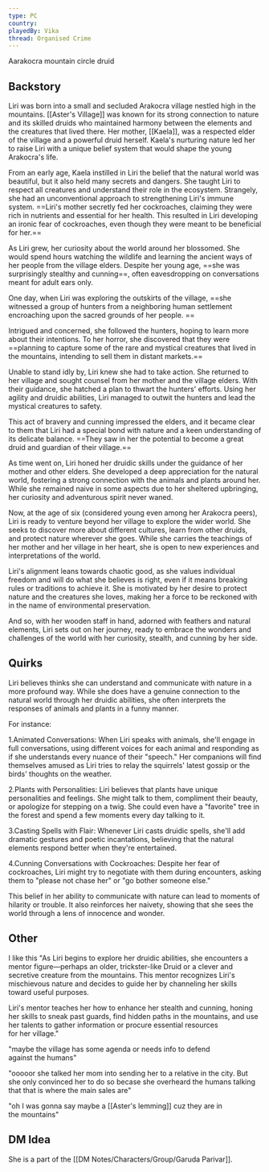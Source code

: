 ```yaml
---
type: PC
country: 
playedBy: Vika
thread: Organised Crime
---
```


Aarakocra mountain circle druid


## Backstory

Liri was born into a small and secluded Arakocra village nestled high in the mountains. [[Aster's Village]] was known for its strong connection to nature and its skilled druids who maintained harmony between the elements and the creatures that lived there. Her mother, [[Kaela]], was a respected elder of the village and a powerful druid herself. Kaela's nurturing nature led her to raise Liri with a unique belief system that would shape the young Arakocra's life.

From an early age, Kaela instilled in Liri the belief that the natural world was beautiful, but it also held many secrets and dangers. She taught Liri to respect all creatures and understand their role in the ecosystem. Strangely, she had an unconventional approach to strengthening Liri's immune system. ==Liri's mother secretly fed her cockroaches, claiming they were rich in nutrients and essential for her health. This resulted in Liri developing an ironic fear of cockroaches, even though they were meant to be beneficial for her.==

As Liri grew, her curiosity about the world around her blossomed. She would spend hours watching the wildlife and learning the ancient ways of her people from the village elders. Despite her young age, ==she was surprisingly stealthy and cunning==, often eavesdropping on conversations meant for adult ears only.

One day, when Liri was exploring the outskirts of the village, ==she witnessed a group of hunters from a neighboring human settlement encroaching upon the sacred grounds of her people. ==

Intrigued and concerned, she followed the hunters, hoping to learn more about their intentions. To her horror, she discovered that they were ==planning to capture some of the rare and mystical creatures that lived in the mountains, intending to sell them in distant markets.==

Unable to stand idly by, Liri knew she had to take action. She returned to her village and sought counsel from her mother and the village elders. With their guidance, she hatched a plan to thwart the hunters' efforts. Using her agility and druidic abilities, Liri managed to outwit the hunters and lead the mystical creatures to safety.

This act of bravery and cunning impressed the elders, and it became clear to them that Liri had a special bond with nature and a keen understanding of its delicate balance. ==They saw in her the potential to become a great druid and guardian of their village.==

As time went on, Liri honed her druidic skills under the guidance of her mother and other elders. She developed a deep appreciation for the natural world, fostering a strong connection with the animals and plants around her. While she remained naive in some aspects due to her sheltered upbringing, her curiosity and adventurous spirit never waned.

Now, at the age of six (considered young even among her Arakocra peers), Liri is ready to venture beyond her village to explore the wider world. She seeks to discover more about different cultures, learn from other druids, and protect nature wherever she goes. While she carries the teachings of her mother and her village in her heart, she is open to new experiences and interpretations of the world.

Liri's alignment leans towards chaotic good, as she values individual freedom and will do what she believes is right, even if it means breaking rules or traditions to achieve it. She is motivated by her desire to protect nature and the creatures she loves, making her a force to be reckoned with in the name of environmental preservation.

And so, with her wooden staff in hand, adorned with feathers and natural elements, Liri sets out on her journey, ready to embrace the wonders and challenges of the world with her curiosity, stealth, and cunning by her side.



## Quirks

Liri believes thinks she can understand and communicate with nature in a more profound way. While she does have a genuine connection to the natural world through her druidic abilities, she often interprets the responses of animals and plants in a funny manner.

For instance:

1.Animated Conversations: When Liri speaks with animals, she'll engage in full conversations, using different voices for each animal and responding as if she understands every nuance of their "speech." Her companions will find themselves amused as Liri tries to relay the squirrels' latest gossip or the birds' thoughts on the weather.

2.Plants with Personalities: Liri believes that plants have unique personalities and feelings. She might talk to them, compliment their beauty, or apologize for stepping on a twig. She could even have a "favorite" tree in the forest and spend a few moments every day talking to it.

3.Casting Spells with Flair: Whenever Liri casts druidic spells, she'll add dramatic gestures and poetic incantations, believing that the natural elements respond better when they're entertained.

4.Cunning Conversations with Cockroaches: Despite her fear of cockroaches, Liri might try to negotiate with them during encounters, asking them to "please not chase her" or "go bother someone else."

This belief in her ability to communicate with nature can lead to moments of hilarity or trouble. It also reinforces her naivety, showing that she sees the world through a lens of innocence and wonder.


## Other

I like this "As Liri begins to explore her druidic abilities, she encounters a mentor figure—perhaps an older, trickster-like Druid or a clever and secretive creature from the mountains. This mentor recognizes Liri's mischievous nature and decides to guide her by channeling her skills toward useful purposes.

Liri's mentor teaches her how to enhance her stealth and cunning, honing her skills to sneak past guards, find hidden paths in the mountains, and use her talents to gather information or procure essential resources for her village."

"maybe the village has some agenda or needs info to defend against the humans"

"ooooor she talked her mom into sending her to a relative in the city. But she only convinced her to do so becase she overheard the humans talking that that is where the main sales are"

"oh I was gonna say maybe a [[Aster's lemming]] cuz they are in the mountains"

## DM Idea

She is a part of the [[DM Notes/Characters/Group/Garuda Parivar]].